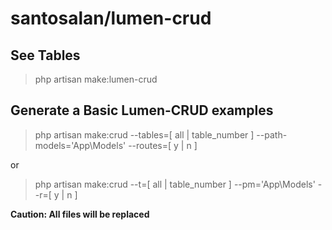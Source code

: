 # santosalan/lumen-crud
## See Tables
> php artisan make:lumen-crud

## Generate a Basic Lumen-CRUD examples
> php artisan make:crud --tables=[ all | table_number ] --path-models='App\Models\' --routes=[ y | n ]

or

> php artisan make:crud --t=[ all | table_number ] --pm='App\Models\' --r=[ y | n ]


**Caution: All files will be replaced**
    
